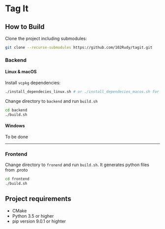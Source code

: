 # Tag It

## How to Build
Clone the project including submodules:
```bash
git clone --recurse-submodules https://github.com/102Rudy/tagit.git
```


### Backend
#### Linux & macOS
Install `vcpkg` dependencies:
```bash
./install_dependecies_linux.sh # or ./install_dependecies_macos.sh for macOS
```

Change directory to `backend` and run `build.sh`
```bash
cd backend
./build.sh
```

#### Windows
To be done

---

### Frontend

Change directory to `fronend` and run `build.sh`. It generates python files from .proto
```bash
cd frontend
./build.sh
```



## Project requirements

- CMake
- Python 3.5 or higher
- pip version 9.0.1 or highter
